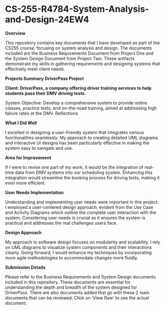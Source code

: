 # CS-255-R4784-System-Analysis-and-Design-24EW4

**Overview**

This repository contains key documents that I have developed as part of the CS255 course, focusing on system analysis and design. The documents included are the Business Requirements Document from Project One and the System Design Document from Project Two. These artifacts demonstrate my skills in gathering requirements and designing systems that effectively meet client needs.

**Projects Summary
DriverPass Project**

**Client: DriverPass, a company offering driver training services to help students pass their DMV driving tests.**

System Objective: Develop a comprehensive system to provide online classes, practice tests, and on-the-road training, aimed at addressing high failure rates at the DMV.
Reflections

**What I Did Well**

I excelled in designing a user-friendly system that integrates various functionalities seamlessly. My approach to creating detailed UML diagrams and interactive UI designs has been particularly effective in making the system easy to navigate and use.

**Area for Improvement**

If I were to revise one part of my work, it would be the integration of real-time data from DMV systems into our scheduling system. Enhancing this integration would streamline the booking process for driving tests, making it even more efficient.

**User Needs Implementation**

Understanding and implementing user needs were important in this project. I employed a user-centered design approach, evident from the Use Case and Activity Diagrams which outline the complete user interaction with the system. Considering user needs is crucial as it ensures the system is practical and addresses the real challenges users face.

**Design Approach**

My approach to software design focuses on modularity and scalability. I rely on UML diagrams to visualize system components and their interactions clearly. Going forward, I would enhance my techniques by incorporating more agile methodologies to accommodate changes more fluidly.

**Submission Details**

Please refer to the Business Requirements and System Design documents included in this repository. These documents are essential for understanding the depth and breadth of the system designed for DriverPass. There are also documents added that go with these 2 main documents that can be reviewed.
Click on 'View Raw' to see the actual document.

